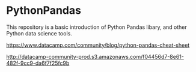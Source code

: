 # PythonPandas
This repository is a basic introduction of Python Pandas libary, and other Python data science tools.

https://www.datacamp.com/community/blog/python-pandas-cheat-sheet

http://datacamp-community-prod.s3.amazonaws.com/f04456d7-8e61-482f-9cc9-da6f7f25fc9b
